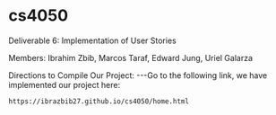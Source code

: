 # cs4050

Deliverable 6: Implementation of User Stories 

Members: Ibrahim Zbib, Marcos Taraf, Edward Jung, Uriel Galarza

Directions to Compile Our Project:
---Go to the following link, we have implemented our project here:
    
    https://ibrazbib27.github.io/cs4050/home.html
